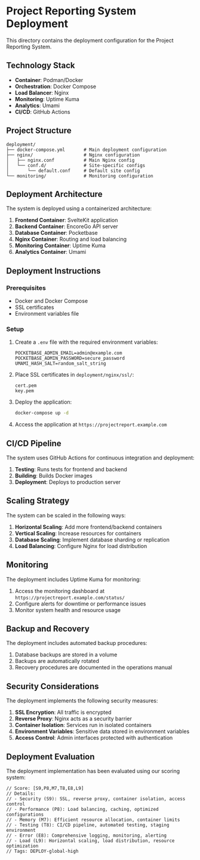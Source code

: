 # Project Reporting System Deployment

This directory contains the deployment configuration for the Project Reporting System.

## Technology Stack

- **Container**: Podman/Docker
- **Orchestration**: Docker Compose
- **Load Balancer**: Nginx
- **Monitoring**: Uptime Kuma
- **Analytics**: Umami
- **CI/CD**: GitHub Actions

## Project Structure

```
deployment/
├── docker-compose.yml       # Main deployment configuration
├── nginx/                   # Nginx configuration
│   ├── nginx.conf           # Main Nginx config
│   └── conf.d/              # Site-specific configs
│       └── default.conf     # Default site config
└── monitoring/              # Monitoring configuration
```

## Deployment Architecture

The system is deployed using a containerized architecture:

1. **Frontend Container**: SvelteKit application
2. **Backend Container**: EncoreGo API server
3. **Database Container**: Pocketbase
4. **Nginx Container**: Routing and load balancing
5. **Monitoring Container**: Uptime Kuma
6. **Analytics Container**: Umami

## Deployment Instructions

### Prerequisites

- Docker and Docker Compose
- SSL certificates
- Environment variables file

### Setup

1. Create a `.env` file with the required environment variables:
   ```
   POCKETBASE_ADMIN_EMAIL=admin@example.com
   POCKETBASE_ADMIN_PASSWORD=secure_password
   UMAMI_HASH_SALT=random_salt_string
   ```

2. Place SSL certificates in `deployment/nginx/ssl/`:
   ```
   cert.pem
   key.pem
   ```

3. Deploy the application:
   ```bash
   docker-compose up -d
   ```

4. Access the application at `https://projectreport.example.com`

## CI/CD Pipeline

The system uses GitHub Actions for continuous integration and deployment:

1. **Testing**: Runs tests for frontend and backend
2. **Building**: Builds Docker images
3. **Deployment**: Deploys to production server

## Scaling Strategy

The system can be scaled in the following ways:

1. **Horizontal Scaling**: Add more frontend/backend containers
2. **Vertical Scaling**: Increase resources for containers
3. **Database Scaling**: Implement database sharding or replication
4. **Load Balancing**: Configure Nginx for load distribution

## Monitoring

The deployment includes Uptime Kuma for monitoring:

1. Access the monitoring dashboard at `https://projectreport.example.com/status/`
2. Configure alerts for downtime or performance issues
3. Monitor system health and resource usage

## Backup and Recovery

The deployment includes automated backup procedures:

1. Database backups are stored in a volume
2. Backups are automatically rotated
3. Recovery procedures are documented in the operations manual

## Security Considerations

The deployment implements the following security measures:

1. **SSL Encryption**: All traffic is encrypted
2. **Reverse Proxy**: Nginx acts as a security barrier
3. **Container Isolation**: Services run in isolated containers
4. **Environment Variables**: Sensitive data stored in environment variables
5. **Access Control**: Admin interfaces protected with authentication

## Deployment Evaluation

The deployment implementation has been evaluated using our scoring system:

```
// Score: [S9,P8,M7,T8,E8,L9]
// Details:
// - Security (S9): SSL, reverse proxy, container isolation, access control
// - Performance (P8): Load balancing, caching, optimized configurations
// - Memory (M7): Efficient resource allocation, container limits
// - Testing (T8): CI/CD pipeline, automated testing, staging environment
// - Error (E8): Comprehensive logging, monitoring, alerting
// - Load (L9): Horizontal scaling, load distribution, resource optimization
// Tags: DEPLOY-global-high
```
